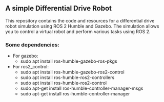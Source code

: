 ## A simple Differential Drive Robot

This repository contains the code and resources for a differential drive robot simulation using ROS 2 Humble and Gazebo. The simulation allows you to control a virtual robot and perform various tasks using ROS 2.

### Some dependencies:
* For gazebo: 
    * sudo apt install ros-humble-gazebo-ros-pkgs
* For ros2_control:
    * sudo apt install ros-humble-gazebo-ros2-control
    * sudo apt install ros-humble-ros2-controllers
    * sudo apt install ros-humble-ros2-control
    * sudo apt-get install ros-humble-controller-manager-msgs
    * sudo apt-get install ros-humble-controller-manager





